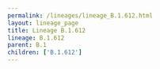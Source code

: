 ```yaml
---
permalink: /lineages/lineage_B.1.612.html
layout: lineage_page
title: Lineage B.1.612
lineage: B.1.612
parent: B.1
children: ['B.1.612']
---
```

